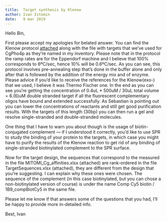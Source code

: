 ```yaml
---
title:  Target synthesis by Klenow
author: Ivan Istomin
date:   9 mar 2019
---
```


Hello Bin,

First please accept my apologies for belated answer. You can find the Klenow protocol [attached](../protocols/2016-12-09-Ivan-Istomin-Klenow-target-sequence-synthesis.pdf) along with the file with targets that we’ve used for CgPho4p as they’re named in my inventory. Please note that in the protocol the ramp rates are for the Eppendorf machine and I believe that 100% corresponds to 6ºC/sec, hence 10% will be 0.6ºC/sec. As you can see, this protocol involves pre-annealing step that’s done in the buffer alone and only after that is followed by the addition of the energy mix and of enzyme. Please advice if you’d like to receive the references for the Klenow(exo-) that we used, I believe it was Thermo Fischer one. In the end as you can see you’re getting the concentration of 0.4uL * 500uM / 30uL total volume = 6.(6)uM double stranded target if all the fluorescent complementary oligos have bound and extended successfully. As Sebastian is pointing out you can lower the concentrations of reactants and still get good purification results. With the targets of this length (30bp) you can then run a gel and resolve single-stranded and double-stranded molecules. 

One thing that I have to warn you about though is the usage of biotin-conjugated complement — if I understood it correctly, you’d like to use SPR to study the binding of your protein to the targets, in which case you might have to purify the results of the Klenow reaction to get rid of any binding of single-stranded biotinylated complement to the SPR surface. 

Now for the target design, the sequences that correspond to the measured in the file MITOMI_Cg_affinities.xlsx (attached) are rank-ordered in the file TargetSequences.xlsx (attached), they are different from the design that you’re suggesting. I can explain why these ones were chosen. The sequence of the complement (in this case biotinylated, but you can chose a non-biotinylated version of course) is under the name Comp Cy5 biotin / 1B9_compBiotCy5 in the same file.

Please let me know if that answers some of the questions that you had, I’ll be happy to provide more in-detailed info.

Best,
Ivan
